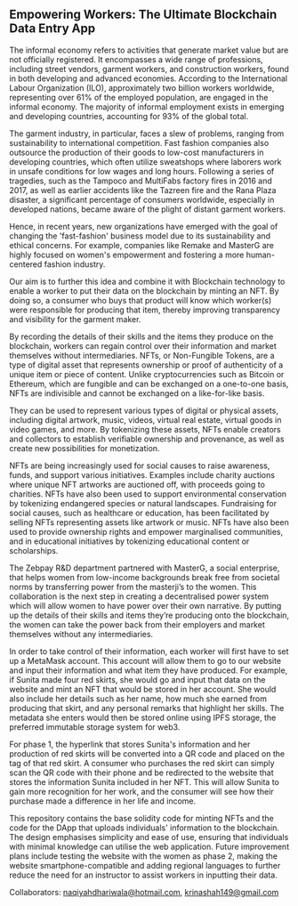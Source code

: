 ## Empowering Workers: The Ultimate Blockchain Data Entry App

The informal economy refers to activities that generate market value but are not officially registered. It encompasses a wide range of professions, including street vendors, garment workers, and construction workers, found in both developing and advanced economies. According to the International Labour Organization (ILO), approximately two billion workers worldwide, representing over 61% of the employed population, are engaged in the informal economy. The majority of informal employment exists in emerging and developing countries, accounting for 93% of the global total.

The garment industry, in particular, faces a slew of problems, ranging from sustainability to international competition. Fast fashion companies also outsource the production of their goods to low-cost manufacturers in developing countries, which often utilize sweatshops where laborers work in unsafe conditions for low wages and long hours. Following a series of tragedies, such as the Tampoco and MultiFabs factory fires in 2016 and 2017, as well as earlier accidents like the Tazreen fire and the Rana Plaza disaster, a significant percentage of consumers worldwide, especially in developed nations, became aware of the plight of distant garment workers.

Hence, in recent years, new organizations have emerged with the goal of changing the 'fast-fashion' business model due to its sustainability and ethical concerns. For example, companies like Remake and MasterG are highly focused on women's empowerment and fostering a more human-centered fashion industry.

Our aim is to further this idea and combine it with Blockchain technology to enable a worker to put their data on the blockchain by minting an NFT. By doing so, a consumer who buys that product will know which worker(s) were responsible for producing that item, thereby improving transparency and visibility for the garment maker.

By recording the details of their skills and the items they produce on the blockchain, workers can regain control over their information and market themselves without intermediaries. NFTs, or Non-Fungible Tokens, are a type of digital asset that represents ownership or proof of authenticity of a unique item or piece of content. Unlike cryptocurrencies such as Bitcoin or Ethereum, which are fungible and can be exchanged on a one-to-one basis, NFTs are indivisible and cannot be exchanged on a like-for-like basis.

They can be used to represent various types of digital or physical assets, including digital artwork, music, videos, virtual real estate, virtual goods in video games, and more. By tokenizing these assets, NFTs enable creators and collectors to establish verifiable ownership and provenance, as well as create new possibilities for monetization.

NFTs are being increasingly used for social causes to raise awareness, funds, and support various initiatives. Examples include charity auctions where unique NFT artworks are auctioned off, with proceeds going to charities. NFTs have also been used to support environmental conservation by tokenizing endangered species or natural landscapes. Fundraising for social causes, such as healthcare or education, has been facilitated by selling NFTs representing assets like artwork or music. NFTs have also been used to provide ownership rights and empower marginalised communities, and in educational initiatives by tokenizing educational content or scholarships.

The Zebpay R&D department partnered with MasterG, a social enterprise, that helps women from low-income backgrounds break free from societal norms by transferring power from the masterji’s to the women. This collaboration is the next step in creating a decentralised power system which will allow women to have power over their own narrative. By putting up the details of their skills and items they’re producing onto the blockchain, the women can take the power back from their employers and market themselves without any intermediaries.

In order to take control of their information, each worker will first have to set up a MetaMask account. This account will allow them to go to our website and input their information and what item they have produced. For example, if Sunita made four red skirts, she would go and input that data on the website and mint an NFT that would be stored in her account. She would also include her details such as her name, how much she earned from producing that skirt, and any personal remarks that highlight her skills. The metadata she enters would then be stored online using IPFS storage, the preferred immutable storage system for web3.

For phase 1, the hyperlink that stores Sunita's information and her production of red skirts will be converted into a QR code and placed on the tag of that red skirt. A consumer who purchases the red skirt can simply scan the QR code with their phone and be redirected to the website that stores the information Sunita included in her NFT. This will allow Sunita to gain more 
recognition for her work, and the consumer will see how their purchase made a difference in her life and income.

This repository contains the base solidity code for minting NFTs and the code for the DApp that uploads individuals' information to the blockchain. The design emphasises simplicity and ease of use, ensuring that individuals with minimal knowledge can utilise the web application. Future improvement plans include testing the website with the women as phase 2, making the website smartphone-compatible and adding regional languages to further reduce the need for an instructor to assist workers in inputting their data.

Collaborators: naqiyahdhariwala@hotmail.com, krinashah149@gmail.com
